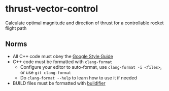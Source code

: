 # thrust-vector-control
Calculate optimal magnitude and direction of thrust for a controllable rocket flight path

## Norms
- All C++ code must obey the [Google Style Guide](https://google.github.io/styleguide/cppguide.html)
- C++ code must be formatted with `clang-format`
    - Configure your editor to auto-format, use `clang-format -i <files>`, or use `git clang-format`
    - Do `clang-format --help` to learn how to use it if needed
- BUILD files must be formatted with [buildifier](https://github.com/bazelbuild/buildtools/blob/master/buildifier/README.md)
